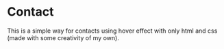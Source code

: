 # Contact
This is a simple way for contacts using hover effect with only html and css (made with some creativity of my own).
